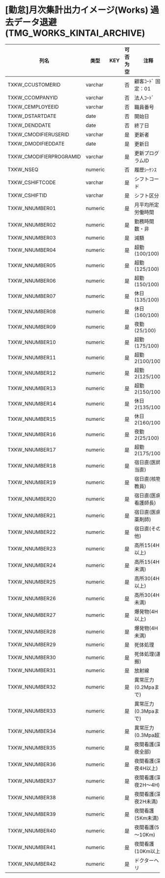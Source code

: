 # [勤怠]月次集計出力イメージ(Works)  過去データ退避                              (TMG_WORKS_KINTAI_ARCHIVE)
| 列名   | 类型   | KEY  | 可否为空 | 注释   |
| ---- | ---- | ---- | ---- | ---- |
|TXKW_CCUSTOMERID|varchar||否|顧客ｺｰﾄﾞ                        固定：01                                                       |
|TXKW_CCOMPANYID|varchar||否|法人ｺｰﾄﾞ                                                                                    |
|TXKW_CEMPLOYEEID|varchar||否|職員番号                                                                                      |
|TXKW_DSTARTDATE|date||否|開始日                                                                                       |
|TXKW_DENDDATE|date||否|終了日                                                                                       |
|TXKW_CMODIFIERUSERID|varchar||是|更新者                                                                                       |
|TXKW_DMODIFIEDDATE|date||是|更新日                                                                                       |
|TXKW_CMODIFIERPROGRAMID|varchar||是|更新プログラムID                                                                                 |
|TXKW_NSEQ|numeric||否|履歴ｼｰｹﾝｽ                                                                                   |
|TXKW_CSHIFTCODE|varchar||是|シフトコード                                                                                    |
|TXKW_CSHIFTID|varchar||是|シフト区分                                                                                     |
|TXKW_NNUMBER01|numeric||是|月平均所定労働時間                                                                                 |
|TXKW_NNUMBER02|numeric||是|勤務時間数・非                                                                                   |
|TXKW_NNUMBER03|numeric||是|減額                                                                                        |
|TXKW_NNUMBER04|numeric||是|超勤(100/100)                                                                               |
|TXKW_NNUMBER05|numeric||是|超勤(125/100)                                                                               |
|TXKW_NNUMBER06|numeric||是|超勤(150/100)                                                                               |
|TXKW_NNUMBER07|numeric||是|休日(135/100)                                                                               |
|TXKW_NNUMBER08|numeric||是|休日(160/100)                                                                               |
|TXKW_NNUMBER09|numeric||是|夜勤(25/100)                                                                                |
|TXKW_NNUMBER10|numeric||是|超勤(175/100)                                                                               |
|TXKW_NNUMBER11|numeric||是|超勤2(100/100)                                                                              |
|TXKW_NNUMBER12|numeric||是|超勤2(125/100)                                                                              |
|TXKW_NNUMBER13|numeric||是|超勤2(150/100)                                                                              |
|TXKW_NNUMBER14|numeric||是|休日2(135/100)                                                                              |
|TXKW_NNUMBER15|numeric||是|休日2(160/100)                                                                              |
|TXKW_NNUMBER16|numeric||是|夜勤2(25/100)                                                                               |
|TXKW_NNUMBER17|numeric||是|超勤2(175/100)                                                                              |
|TXKW_NNUMBER18|numeric||是|宿日直(医師当直)                                                                                 |
|TXKW_NNUMBER19|numeric||是|宿日直(核物教員)                                                                                 |
|TXKW_NNUMBER20|numeric||是|宿日直(医病看護師長)                                                                               |
|TXKW_NNUMBER21|numeric||是|宿日直(医病薬剤師)                                                                                |
|TXKW_NNUMBER22|numeric||是|宿日直(その他)                                                                                  |
|TXKW_NNUMBER23|numeric||是|高所15(4H以上)                                                                                |
|TXKW_NNUMBER24|numeric||是|高所15(4H未満)                                                                                |
|TXKW_NNUMBER25|numeric||是|高所30(4H以上)                                                                                |
|TXKW_NNUMBER26|numeric||是|高所30(4H未満)                                                                                |
|TXKW_NNUMBER27|numeric||是|爆発物(4H以上)                                                                                 |
|TXKW_NNUMBER28|numeric||是|爆発物(4H未満)                                                                                 |
|TXKW_NNUMBER29|numeric||是|死体処理                                                                                      |
|TXKW_NNUMBER30|numeric||是|死体処理(運搬)                                                                                  |
|TXKW_NNUMBER31|numeric||是|放射線                                                                                       |
|TXKW_NNUMBER32|numeric||是|異常圧力(0.2Mpaまで)                                                                            |
|TXKW_NNUMBER33|numeric||是|異常圧力(0.3Mpaまで)                                                                            |
|TXKW_NNUMBER34|numeric||是|異常圧力(0.3Mpa超)                                                                             |
|TXKW_NNUMBER35|numeric||是|夜間看護(深夜全部)                                                                                |
|TXKW_NNUMBER36|numeric||是|夜間看護(深夜4H以上)                                                                              |
|TXKW_NNUMBER37|numeric||是|夜間看護(深夜2H～4H)                                                                             |
|TXKW_NNUMBER38|numeric||是|夜間看護(深夜2H未満)                                                                              |
|TXKW_NNUMBER39|numeric||是|夜間看護(5Km未満)                                                                               |
|TXKW_NNUMBER40|numeric||是|夜間看護(5～10Km)                                                                              |
|TXKW_NNUMBER41|numeric||是|夜間看護(10Km以上)                                                                              |
|TXKW_NNUMBER42|numeric||是|ドクターヘリ                                                                                    |
